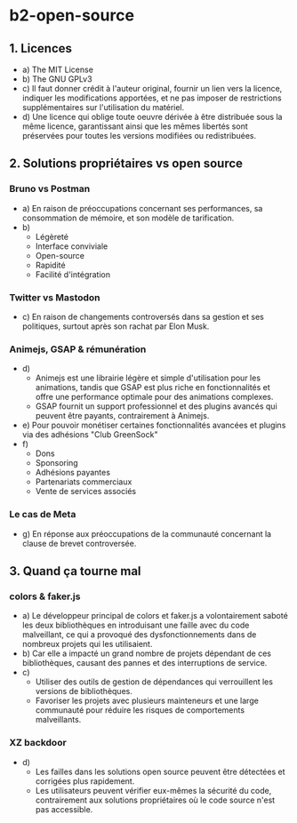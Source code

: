 # b2-open-source

## 1. Licences

- a) The MIT License
- b) The GNU GPLv3
- c) Il faut donner crédit à l'auteur original, fournir un lien vers la licence, indiquer les modifications apportées, et ne pas imposer de restrictions supplémentaires sur l'utilisation du matériel.
- d) Une licence qui oblige toute oeuvre dérivée à être distribuée sous la même licence, garantissant ainsi que les mêmes libertés sont préservées pour toutes les versions modifiées ou redistribuées.


## 2. Solutions propriétaires vs open source

### Bruno vs Postman

- a) En raison de préoccupations concernant ses performances, sa consommation de mémoire, et son modèle de tarification.
- b) 
    - Légèreté
    - Interface conviviale
    - Open-source
    - Rapidité
    - Facilité d'intégration

### Twitter vs Mastodon

- c) En raison de changements controversés dans sa gestion et ses politiques, surtout après son rachat par Elon Musk.

### Animejs, GSAP & rémunération

- d) 
    - Animejs est une librairie légère et simple d'utilisation pour les animations, tandis que GSAP est plus riche en fonctionnalités et offre une performance optimale pour des animations complexes.
    - GSAP fournit un support professionnel et des plugins avancés qui peuvent être payants, contrairement à Animejs.
- e) Pour pouvoir monétiser certaines fonctionnalités avancées et plugins via des adhésions "Club GreenSock"
- f) 
    - Dons
    - Sponsoring
    - Adhésions payantes
    - Partenariats commerciaux
    - Vente de services associés

### Le cas de Meta

- g) En réponse aux préoccupations de la communauté concernant la clause de brevet controversée.


## 3. Quand ça tourne mal

### colors & faker.js

- a) Le développeur principal de colors et faker.js a volontairement saboté les deux bibliothèques en introduisant une faille avec du code malveillant, ce qui a provoqué des dysfonctionnements dans de nombreux projets qui les utilisaient.
- b) Car elle a impacté un grand nombre de projets dépendant de ces bibliothèques, causant des pannes et des interruptions de service.
- c) 
    - Utiliser des outils de gestion de dépendances qui verrouillent les versions de bibliothèques.
    - Favoriser les projets avec plusieurs mainteneurs et une large communauté pour réduire les risques de comportements malveillants.

### XZ backdoor

- d) 
    - Les failles dans les solutions open source peuvent être détectées et corrigées plus rapidement.
    - Les utilisateurs peuvent vérifier eux-mêmes la sécurité du code, contrairement aux solutions propriétaires où le code source n'est pas accessible.
